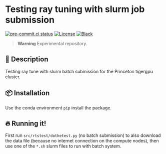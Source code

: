 # Testing ray tuning with slurm job submission

[![pre-commit.ci status](https://results.pre-commit.ci/badge/github/klieret/ray-tune-slurm-test/main.svg)](https://results.pre-commit.ci/latest/github/klieret/ray-tune-slurm-test/main)
[![License](https://img.shields.io/github/license/klieret/ray-tune-slurm-test)](https://github.com/klieret/ray-tune-slurm-test/blob/master/LICENSE.txt)
[![Black](https://img.shields.io/badge/code%20style-black-000000.svg)](https://github.com/python/black)

> **Warning**
> Experimental repository.

## 📝 Description

Testing ray tune with slurm batch submission for the Princeton tigergpu cluster.

## 📦 Installation

Use the conda environment `pip` install the package.

## 🔥 Running it!

First run `src/rtstest/dothetest.py` (no batch submission) to also download the data file
(because no internet connection on the compute nodes), then use one of the
`*.sh` slurm files to run with batch system.
